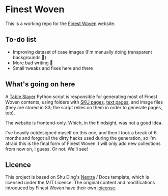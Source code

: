 # Finest Woven

This is a working repo for the [Finest Woven](https://everycase.org/) website.

## To-do list

- Improving dataset of case images (I'm manually doing transparent backgrounds 🥲)
- More bad writing 🤗
- Small tweaks and fixes here and there

## What's going on here

A [Table Slayer](scripts/table_slayer.py) Python script is responsible for generating most of Finest Woven contents, using folders with [SKU pages](trash/layout/), [text pages](trash/pages/), and image files (they are stored in S3; the script relies on them in order to generate pages, too).

The website is frontend-only. Which, in the hindsight, was not a good idea.

I've heavily outdesigned myself on this one, and then I took a break of 6 months and forgot all the dirty hacks used during the generation, so I'm afraid this is the final form of Finest Woven. I will only add new collections from now on, I guess. Or not. We'll see!

## Licence

This project is based on Shu Ding's [Nextra](https://github.com/shuding/nextra/) / Docs template, which is licensed under the MIT Licence. The original content and modifications introduced by Finest Woven have their own [loicense](LICENCE.md).
